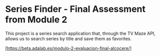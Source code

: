 
# Series Finder - Final Assessment from Module 2

This project is a series search application that, through the TV Maze API, allows us to search series by title and save them as favorites.

[https://beta.adalab.es/modulo-2-evaluacion-final-alcocere/]
